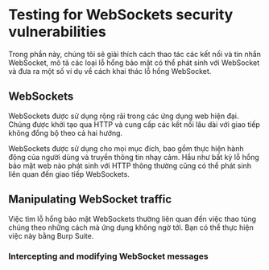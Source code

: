 # Testing for WebSockets security vulnerabilities

Trong phần này, chúng tôi sẽ giải thích cách thao tác các kết nối và tin nhắn WebSocket, mô tả các loại lỗ hổng bảo mật có thể phát sinh với WebSocket và đưa ra một số ví dụ về cách khai thác lỗ hổng WebSocket.

## WebSockets

WebSockets được sử dụng rộng rãi trong các ứng dụng web hiện đại. Chúng được khởi tạo qua HTTP và cung cấp các kết nối lâu dài với giao tiếp không đồng bộ theo cả hai hướng. 

WebSockets được sử dụng cho mọi mục đích, bao gồm thực hiện hành động của người dùng và truyền thông tin nhạy cảm. Hầu như bất kỳ lỗ hổng bảo mật web nào phát sinh với HTTP thông thường cũng có thể phát sinh liên quan đến giao tiếp WebSockets.

## Manipulating WebSocket traffic

Việc tìm lỗ hổng bảo mật WebSockets thường liên quan đến việc thao túng chúng theo những cách mà ứng dụng không ngờ tới. Bạn có thể thực hiện việc này bằng Burp Suite.

### Intercepting and modifying WebSocket messages
























